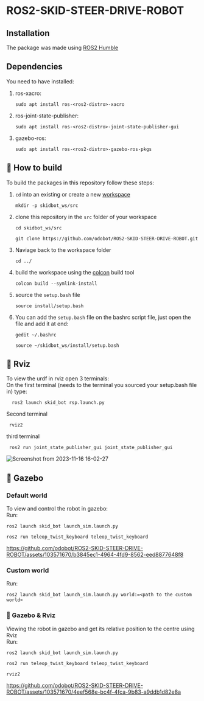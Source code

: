 # ROS2-SKID-STEER-DRIVE-ROBOT
## Installation
The package was made using [ROS2 Humble](https://docs.ros.org/en/humble/index.html)
## Dependencies
You need to have installed:
<br>
1. ros-xacro:
   ```console
   sudo apt install ros-<ros2-distro>-xacro
   ```
2. ros-joint-state-publisher:
   ```console
   sudo apt install ros-<ros2-distro>-joint-state-publisher-gui
   ```
3. gazebo-ros:
   ```console
   sudo apt install ros-<ros2-distro>-gazebo-ros-pkgs
   ```
## :hammer: How to build
To build the packages in this repository follow these steps:
1. `cd` into an existing or create a new [workspace](https://docs.ros.org/en/foxy/Tutorials/Beginner-Client-Libraries/Creating-A-Workspace/Creating-A-Workspace.html)
   ```console
   mkdir -p skidbot_ws/src
   ```
2. clone this repository in the `src` folder of your workspace
   ```console
   cd skidbot_ws/src
   ```
   ```console
   git clone https://github.com/odobot/ROS2-SKID-STEER-DRIVE-ROBOT.git
   ```
3. Naviage back to the workspace folder
   ```console
   cd ../
   ```
4. build the workspace using the [colcon](https://colcon.readthedocs.io/en/released/reference/verb/build.html) build tool
   ```console
   colcon build --symlink-install
   ```
5. source the `setup.bash` file
   ```console
   source install/setup.bash
   ```
6. You can add the `setup.bash` file on the bashrc script file, just open the file and add it at end:
    ```console
    gedit ~/.bashrc
    ```
    ```console
    source ~/skidbot_ws/install/setup.bash
    ```
## :movie_camera: Rviz
To view the urdf in rviz open 3 terminals:
<br>
On the first terminal (needs to the terminal you sourced your setup.bash file in) type: 
```console
  ros2 launch skid_bot rsp.launch.py
  ```
Second terminal
 ```console
  rviz2
  ```
third terminal
 ```console
  ros2 run joint_state_publisher_gui joint_state_publisher_gui
 ```
![Screenshot from 2023-11-16 16-02-27](https://github.com/odobot/ROS2-SKID-STEER-DRIVE-ROBOT/assets/103571670/e7bb611b-5368-44b6-85a7-351850f8b926)
## 🎥 Gazebo
### Default world
To view and control the robot in gazebo:
<br>
Run:
```console
ros2 launch skid_bot launch_sim.launch.py
```
```console
ros2 run teleop_twist_keyboard teleop_twist_keyboard
```
https://github.com/odobot/ROS2-SKID-STEER-DRIVE-ROBOT/assets/103571670/b3845ec1-4964-4fd9-8562-eed8877648f8

### Custom world
Run:
```console
ros2 launch skid_bot launch_sim.launch.py world:=<path to the custom world>
```
### 🎥 Gazebo & Rviz
Viewing the robot in gazebo and get its relative position to the centre using Rviz
<br>
Run:
```console
ros2 launch skid_bot launch_sim.launch.py
```
```console
ros2 run teleop_twist_keyboard teleop_twist_keyboard
```
```console
rviz2
```
https://github.com/odobot/ROS2-SKID-STEER-DRIVE-ROBOT/assets/103571670/4eef568e-bc4f-4fca-9b83-a9ddb1d82e8a
